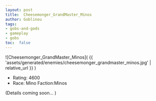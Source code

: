 ```yaml
---
layout: post
title:  Cheesemonger_GrandMaster_Minos
author: Goblinou
tags:
- gobs-and-gods
- gameplay
- gobs
toc:  false
---
```


![Cheesemonger_GrandMaster_Minos]( {{ 'assets/generated/enemies/cheesemonger_grandmaster_minos.jpg' | relative_url }} )
- Rating: 4600
- Race: Mino  Faction:Minos

(Details coming soon... )